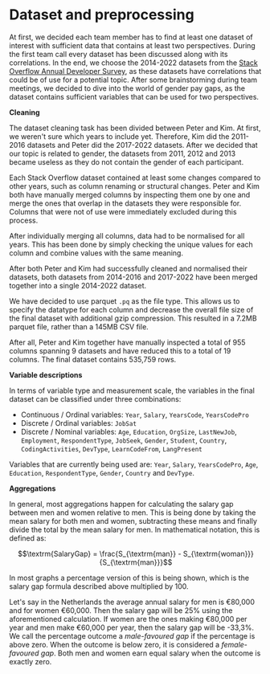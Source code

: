 # Dataset and preprocessing

At first, we decided each team member has to find at least one dataset of
interest with sufficient data that contains at least two perspectives. During
the first team call every dataset has been discussed along with its
correlations. In the end, we choose the 2014-2022 datasets from the
[Stack Overflow Annual Developer Survey](https://insights.stackoverflow.com/survey),
as these datasets have correlations that could be of use for a potential topic.
After some brainstorming during team meetings, we decided to dive into the world
of gender pay gaps, as the dataset contains sufficient variables that can be
used for two perspectives.


**Cleaning**

The dataset cleaning task has been divided between Peter and Kim. At first, we
weren't sure which years to include yet. Therefore, Kim did the 2011-2016
datasets and Peter did the 2017-2022 datasets. After we decided that our topic
is related to gender, the datasets from 2011, 2012 and 2013 became useless as
they do not contain the gender of each participant.

Each Stack Overflow dataset contained at least some changes compared to other
years, such as column renaming or structural changes. Peter and Kim both have
manually merged columns by inspecting them one by one and merge the ones that
overlap in the datasets they were responsible for. Columns that were not of use
were immediately excluded during this process.

After individually merging all columns, data had to be normalised for all years.
This has been done by simply checking the unique values for each column and
combine values with the same meaning.

After both Peter and Kim had successfully cleaned and normalised their datasets,
both datasets from 2014-2016 and 2017-2022 have been merged together into a
single 2014-2022 dataset.

We have decided to use parquet `.pq` as the file type. This allows us to specify
the datatype for each column and decrease the overall file size of the final
dataset with additional gzip compression. This resulted in a 7.2MB parquet file,
rather than a 145MB CSV file.

After all, Peter and Kim together have manually inspected a total of 955 columns
spanning 9 datasets and have reduced this to a total of 19 columns. The final
dataset contains 535,759 rows.

**Variable descriptions**

In terms of variable type and measurement scale, the variables in the final
dataset can be classified under three combinations:

- Continuous / Ordinal variables: `Year`, `Salary`, `YearsCode`, `YearsCodePro`
- Discrete / Ordinal variables: `JobSat`
- Discrete / Nominal variables: `Age`, `Education`, `OrgSize`, `LastNewJob`,
  `Employment`, `RespondentType`, `JobSeek`, `Gender`, `Student`, `Country`,
  `CodingActivities`, `DevType`, `LearnCodeFrom`, `LangPresent`

Variables that are currently being used are: `Year`, `Salary`, `YearsCodePro`,
`Age`, `Education`, `RespondentType`, `Gender`, `Country` and `DevType`.

**Aggregations**

In general, most aggregations happen for calculating the salary gap between men
and women relative to men. This is being done by taking the mean salary for both
men and women, subtracting these means and finally divide the total by the mean
salary for men.  In mathematical notation, this is defined as:

$$\textrm{SalaryGap} = \frac{S_{\textrm{man}} - S_{\textrm{woman}}}{S_{\textrm{man}}}$$

In most graphs a percentage version of this is being shown, which is the salary
gap formula described above multiplied by 100.

Let's say in the Netherlands the average annual salary for men is &euro;80,000
and for women &euro;60,000. Then the salary gap will be 25% using the
aforementioned calculation. If women are the ones making &euro;80,000 per year
and men make &euro;60,000 per year, then the salary gap will be -33,3%. We call
the percentage outcome a *male-favoured gap* if the percentage is above zero.
When the outcome is below zero, it is considered a *female-favoured gap*. Both
men and women earn equal salary when the outcome is exactly zero.
